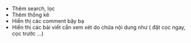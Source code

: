 - Thêm search, lọc 
- Thêm thống kê
- Hiển thị các comment bậy bạ
- Hiển thị các bài viết cần xem xét do chứa nội dung như ( đặt cọc ngay, cọc trước ...)
